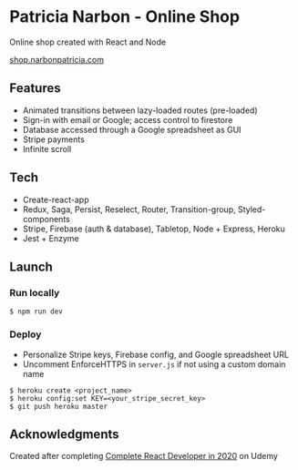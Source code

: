 # Patricia Narbon - Online Shop

Online shop created with React and Node

[shop.narbonpatricia.com](https://www.shop.narbonpatricia.com)

## Features

- Animated transitions between lazy-loaded routes (pre-loaded)
- Sign-in with email or Google; access control to firestore
- Database accessed through a Google spreadsheet as GUI
- Stripe payments
- Infinite scroll

## Tech

- Create-react-app
- Redux, Saga, Persist, Reselect, Router, Transition-group, Styled-components
- Stripe, Firebase (auth & database), Tabletop, Node + Express, Heroku
- Jest + Enzyme

## Launch

### Run locally

```
$ npm run dev
```

### Deploy

- Personalize Stripe keys, Firebase config, and Google spreadsheet URL
- Uncomment EnforceHTTPS in `server.js` if not using a custom domain name

```
$ heroku create <project_name>
$ heroku config:set KEY=<your_stripe_secret_key>
$ git push heroku master
```

## Acknowledgments

Created after completing [Complete React Developer in 2020](https://www.udemy.com/course/complete-react-developer-zero-to-mastery/) on Udemy
